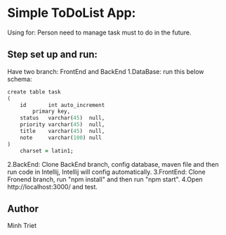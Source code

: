 # Simple ToDoList App:
Using for: 
Person need to manage task must to do in the future.

## Step set up and run: 
Have two branch: FrontEnd and BackEnd
1.DataBase: run this below schema:
```ruby
create table task
(
    id       int auto_increment
        primary key,
    status   varchar(45)  null,
    priority varchar(45)  null,
    title    varchar(45)  null,
    note     varchar(100) null
)
    charset = latin1;
```
2.BackEnd: Clone BackEnd branch, config database, maven file and then run code in Intellij, Intellij will config automatically.
3.FrontEnd: Clone Fronend branch, run "npm install" and then run "npm start". 
4.Open http://localhost:3000/ and test.

## Author
Minh Triet




